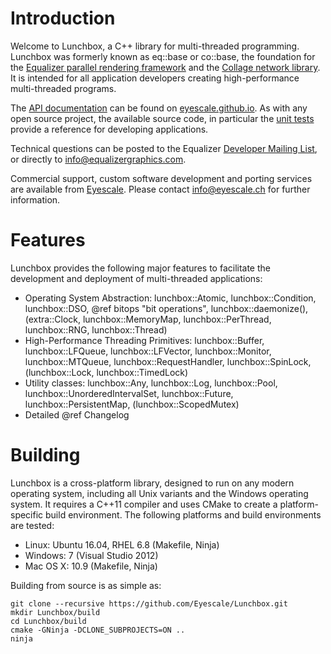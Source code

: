 
# Introduction

Welcome to Lunchbox, a C++ library for multi-threaded programming. Lunchbox was
formerly known as eq::base or co::base, the foundation for the
[Equalizer parallel rendering framework](https://github.com/Eyescale/Equalizer)
and the [Collage network library](https://github.com/Eyescale/Collage). It is
intended for all application developers creating high-performance multi-threaded
programs.

The
[API documentation](http://eyescale.github.io/Lunchbox-1.12/index.html) can be
found on [eyescale.github.io](http://eyescale.github.io/). As with any open
source project, the available source code, in particular the
[unit tests](https://github.com/Eyescale/Lunchbox/tree/1.12/tests) provide a
reference for developing applications.

Technical questions can be posted to the Equalizer
[Developer Mailing List](http://www.equalizergraphics.com/cgi-bin/mailman/listinfo/eq-dev),
or directly to
[info@equalizergraphics.com](mailto:info@equalizergraphics.com?subject=Lunchbox%20question).

Commercial support, custom software development and porting services are
available from [Eyescale](http://www.eyescale.ch). Please contact
[info@eyescale.ch](mailto:info@eyescale.ch?subject=Lunchbox%20support)
for further information.

# Features

Lunchbox provides the following major features to facilitate the
development and deployment of multi-threaded applications:
* Operating System Abstraction: lunchbox::Atomic, lunchbox::Condition,
  lunchbox::DSO, @ref bitops "bit operations", lunchbox::daemonize(),
  (extra::Clock, lunchbox::MemoryMap, lunchbox::PerThread, lunchbox::RNG,
  lunchbox::Thread)
* High-Performance Threading Primitives: lunchbox::Buffer, lunchbox::LFQueue,
  lunchbox::LFVector, lunchbox::Monitor, lunchbox::MTQueue,
  lunchbox::RequestHandler, lunchbox::SpinLock, (lunchbox::Lock,
  lunchbox::TimedLock)
* Utility classes: lunchbox::Any, lunchbox::Log, lunchbox::Pool,
  lunchbox::UnorderedIntervalSet, lunchbox::Future, lunchbox::PersistentMap,
  (lunchbox::ScopedMutex)
* Detailed @ref Changelog

# Building

Lunchbox is a cross-platform library, designed to run on any modern
operating system, including all Unix variants and the Windows operating
system. It requires a C++11 compiler and uses CMake to create a
platform-specific build environment. The following platforms and build
environments are tested:

* Linux: Ubuntu 16.04, RHEL 6.8 (Makefile, Ninja)
* Windows: 7 (Visual Studio 2012)
* Mac OS X: 10.9 (Makefile, Ninja)

Building from source is as simple as:

    git clone --recursive https://github.com/Eyescale/Lunchbox.git
    mkdir Lunchbox/build
    cd Lunchbox/build
    cmake -GNinja -DCLONE_SUBPROJECTS=ON ..
    ninja
